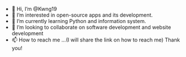 - 👋 Hi, I’m @Kwng19
- 👀 I’m interested in open-source apps and its development.   
- 🌱 I’m currently learning Python and information system.  
- 💞️ I’m looking to collaborate on software development and website development 
- 📫 How to reach me ...(I will share the link on how to reach me) Thank you! 

<!---
Kwng19/Kwng19 is a ✨ special ✨ repository because its `README.md` (this file) appears on your GitHub profile.
You can click the Preview link to take a look at your changes.
--->
